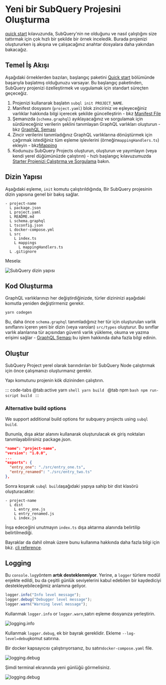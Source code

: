 # Yeni bir SubQuery Projesini Oluşturma

[quick start](/quickstart/quickstart-polkadot.md) kılavuzunda, SubQuery'nin ne olduğunu ve nasıl çalıştığını size tattırmak için çok hızlı bir şekilde bir örnek inceledik. Burada projenizi oluştururken iş akışına ve çalışacağınız anahtar dosyalara daha yakından bakacağız.

## Temel İş Akışı

Aşağıdaki örneklerden bazıları, başlangıç paketini [Quick start](../quickstart/quickstart-polkadot.md) bölümünde başarıyla başlatmış olduğunuzu varsayar. Bu başlangıç paketinden, SubQuery projenizi özelleştirmek ve uygulamak için standart süreçten geçeceğiz.

1. Projenizi kullanarak başlatın `subql init PROJECT_NAME`.
2. Manifest dosyasını (`project.yaml`) blok zinciriniz ve eşleyeceğiniz varlıklar hakkında bilgi içerecek şekilde güncelleştirin - bkz [Manifest File](./manifest.md)
3. Şemanızda (`schema.graphql`) ayıklayacağınız ve sorgulamak için sürdüreceğiniz verilerin şeklini tanımlayan GraphQL varlıkları oluşturun - bkz [GraphQL Şeması](./graphql.md)
4. Zincir verilerini tanımladığınız GraphQL varlıklarına dönüştürmek için çağırmak istediğiniz tüm eşleme işlevlerini (örneğin`mappingHandlers.ts`) ekleyin - bkz[Mapping](./mapping/polkadot.md)
5. Kodunuzu SubQuery Projects oluşturun, oluşturun ve yayımlayın (veya kendi yerel düğümünüzde çalıştırın) - hızlı başlangıç kılavuzumuzda [ Starter Projenizi Çalıştırma ve Sorgulama](./quickstart-polkadot.md#running-and-querying-your-starter-project) bakın.

## Dizin Yapısı

Aşağıdaki eşleme, `init` komutu çalıştırıldığında, Bir SubQuery projesinin dizin yapısına genel bir bakış sağlar.

```
- project-name
  L package.json
  L project.yaml
  L README.md
  L schema.graphql
  L tsconfig.json
  L docker-compose.yml
  L src
    L index.ts
    L mappings
      L mappingHandlers.ts
  L .gitignore
```

Mesela:

![SubQuery dizin yapısı](/assets/img/subQuery_directory_stucture.png)

## Kod Oluşturma

GraphQL varlıklarınızı her değiştirdiğinizde, türler dizininizi aşağıdaki komutla yeniden değiştirmeniz gerekir.

```
yarn codegen
```

Bu, daha önce `schema.graphql` tanımladığınız her tür için oluşturulan varlık sınıflarını içeren yeni bir dizin (veya varolan) `src/types` oluşturur. Bu sınıflar varlık alanlarına tür açısından güvenli varlık yükleme, okuma ve yazma erişimi sağlar - [ GraphQL Şeması](./graphql.md) bu işlem hakkında daha fazla bilgi edinin.

## Oluştur

SubQuery Project yerel olarak barındırılan bir SubQuery Node çalıştırmak için önce çalışmanızı oluşturmanız gerekir.

Yapı komutunu projenin kök dizininden çalıştırın.

::: code-tabs @tab:active yarn `shell yarn build `
@tab npm `bash npm run-script build ` :::

### Alternative build options

We support additional build options for subquery projects using `subql build`.

Bununla, dışa aktar alanını kullanarak oluşturulacak ek giriş noktaları tanımlayabilirsiniz package.json.

```json
"name": "project-name",
"version": "1.0.0",
...
"exports": {
  "entry_one": "./src/entry_one.ts",
  "entry_renamed": "./src/entry_two.ts"
},
```

Sonra koşarak `subql build`aşağıdaki yapıya sahip bir dist klasörü oluşturacaktır:

```
- project-name
  L dist
    L entry_one.js
    L entry_renamed.js
    L index.js
```

İnşa edeceğini unutmayın `index.ts` dışa aktarma alanında belirtilip belirtilmediği.

Bayraklar da dahil olmak üzere bunu kullanma hakkında daha fazla bilgi için bkz. [cli reference](https://doc.subquery.network/run_publish/references/#build).

## Logging

Bu `console.log`yöntem **artık desteklenmiyor**. Yerine, a `logger` türlere modül enjekte edildi, bu da çeşitli günlük seviyelerini kabul edebilen bir kaydediciyi destekleyebileceğimiz anlamına geliyor.

```typescript
logger.info("Info level message");
logger.debug("Debugger level message");
logger.warn("Warning level message");
```

Kullanmak `logger.info` or `logger.warn`,satırı eşleme dosyanıza yerleştirin.

![logging.info](/assets/img/logging_info.png)

Kullanmak `logger.debug`, ek bir bayrak gereklidir. Ekleme `--log-level=debug`komut satırına.

Bir docker kapsayıcısı çalıştırıyorsanız, bu satırı`docker-compose.yaml` file.

![logging.debug](/assets/img/logging_debug.png)

Şimdi terminal ekranında yeni günlüğü görmelisiniz.

![logging.debug](/assets/img/subquery_logging.png)
